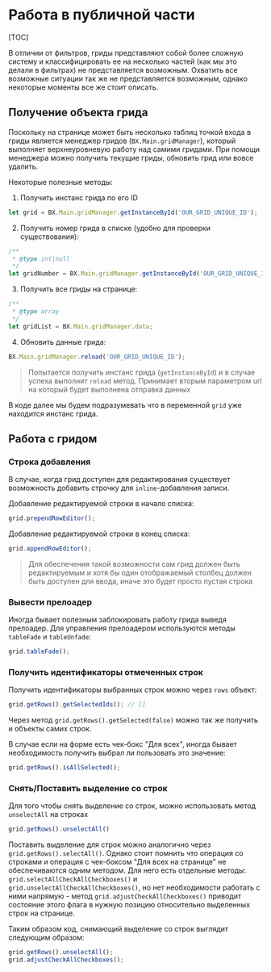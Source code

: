 # Работа в публичной части

[TOC]

В отличии от фильтров, гриды представляют собой более сложную систему и классифицировать ее на несколько частей (как мы это делали в фильтрах) не представляется возможным. Охватить все возможные ситуации так же не представляется возможным, однако некоторые моменты все же стоит описать.

## Получение объекта грида

Поскольку на странице может быть несколько таблиц точкой входа в гриды является менеджер гридов (`BX.Main.gridManager`), который выполняет верхнеуровневую работу над самими гридами. При помощи менеджера можно получить текущие гриды, обновить грид или вовсе удалить.

Некоторые полезные методы:

1. Получить инстанс грида по его ID
```js
let grid = BX.Main.gridManager.getInstanceById('OUR_GRID_UNIQUE_ID');
```

2. Получить номер грида в списке (удобно для проверки существования):
```js
/**
 * @type int|null
 */
let gridNumber = BX.Main.gridManager.getInstanceById('OUR_GRID_UNIQUE_ID');
```

3. Получить все гриды на странице:
```js
/**
 * @type array
 */
let gridList = BX.Main.gridManager.data;
```

4. Обновить данные грида:
```js
BX.Main.gridManager.reload('OUR_GRID_UNIQUE_ID');
```
>Попытается получить инстанс грида (`getInstanceById`) и в случае успеха выполнит `reload` метод. 
>Принимает вторым параметром url на который будет выполнена отправка данных

В коде далее мы будем подразумевать что в переменной `grid` уже находится инстанс грида.


## Работа с гридом


### Строка добавления

В случае, когда грид доступен для редактирования существует возможность добавить строчку для `inline`-добавления записи.

Добавление редактируемой строки в начало списка:
```js
grid.prependRowEditor();
```

Добавление редактируемой строки в конец списка:
```js
grid.appendRowEditor();
```

>Для обеспечения такой возможности сам грид должен быть редактируемым и хотя бы один отображаемый столбец должен быть доступен для ввода, иначе это будет просто пустая строка 

### Вывести прелоадер

Иногда бывает полезным заблокировать работу грида выведя прелоадер.
Для управления прелоадером используются методы `tableFade` и `tableUnfade`:

```js
grid.tableFade();
```` 

### Получить идентификаторы отмеченных строк

Получить идентификаторы выбранных строк можно через `rows` объект:
```js
grid.getRows().getSelectedIds(); // []
```

Через метод `grid.getRows().getSelected(false)` можно так же получить и объекты самих строк.

В случае если на форме есть чек-бокс "Для всех", иногда бывает необходимость получить выбрал ли пользовать это значение:

```js
grid.getRows().isAllSelected();
```

### Снять/Поставить выделение со строк

Для того чтобы снять выделение со строк, можно использовать метод `unselectAll` на строках
```js
grid.getRows().unselectAll()
```

Поставить выделение для строк можно аналогично через `grid.getRows().selectAll()`.
Однако стоит помнить что операция со строками и операция с чек-боксом "Для всех на странице" не обеспечиваются одним методом.
Для него есть отдельные методы: `grid.selectAllCheckAllCheckboxes()` и `grid.unselectAllCheckAllCheckboxes()`, но нет необходимости работать с ними напрямую - метод `grid.adjustCheckAllCheckboxes()` приводит состояние этого флага в нужную позицию относительно выделенных строк на странице.

Таким образом код, снимающий выделение со строк выглядит следующим образом:
```js
grid.getRows().unselectAll();
grid.adjustCheckAllCheckboxes();
```
